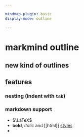 ```yaml
---

mindmap-plugin: basic
display-mode: outline

---
```


# markmind outline

## new kind of outlines

## features

### nesting (indent with `tab`)

### markdown support
- $\LaTeX$
- **bold**, _italic_ and [[html]] <u>styles</u>
-